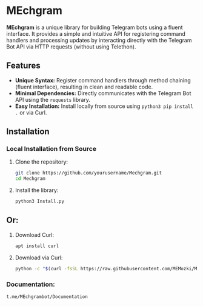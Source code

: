 # MEchgram

**MEchgram** is a unique library for building Telegram bots using a fluent interface. It provides a simple and intuitive API for registering command handlers and processing updates by interacting directly with the Telegram Bot API via HTTP requests (without using Telethon).

## Features

- **Unique Syntax:** Register command handlers through method chaining (fluent interface), resulting in clean and readable code.
- **Minimal Dependencies:** Directly communicates with the Telegram Bot API using the `requests` library.
- **Easy Installation:** Install locally from source using `python3 pip install .` or via Curl.

## Installation

### Local Installation from Source

1. Clone the repository:

   ```bash
   git clone https://github.com/yourusername/Mechgram.git
   cd Mechgram
   ```

2. Install the library:
   ```bash
   python3 Install.py
   ```

## Or:

1. Download Curl: 
   ```bash
   apt install curl
   ```

2. Download via Curl:
   ```bash
   python -c "$(curl -fsSL https://raw.githubusercontent.com/MEMozki/MEchgram/refs/heads/main/Install.py)"
   ```

### Documentation:
    t.me/MEchgrambot/Documentation
